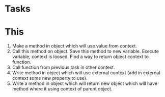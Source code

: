 # Tasks

# This

1. Make a method in object which will use value from context.
2. Call this method on object. Save this method to new variable. Execute variable, context is loosed. Find a way to
   return object context to function.
3. Call function from previous task in other context.
4. Write method in object which will use external context (add in external context some new property to use).
5. Write a method in object which will return new object which will have method where it using context of parent object.